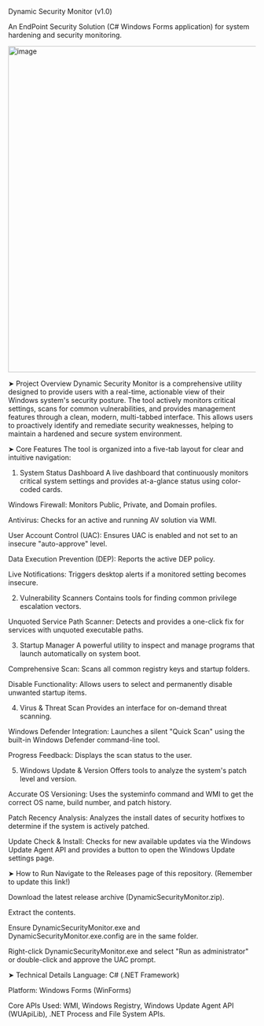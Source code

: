 Dynamic Security Monitor (v1.0)

An EndPoint Security Solution (C# Windows Forms application) for system hardening and security monitoring.

<img width="662" alt="image" src="https://github.com/user-attachments/assets/f37dbdc8-b995-484b-ab30-39f53926919e" />

➤ Project Overview
    Dynamic Security Monitor is a comprehensive utility designed to provide users with a real-time, actionable view of their Windows system's security posture. The tool          actively monitors critical settings, scans for common vulnerabilities, and provides management features through a clean, modern, multi-tabbed interface. This allows          users to proactively identify and remediate security weaknesses, helping to maintain a hardened and secure system environment.

➤ Core Features
  The tool is organized into a five-tab layout for clear and intuitive navigation:

1. System Status Dashboard
  A live dashboard that continuously monitors critical system settings and provides at-a-glance status using color-coded cards.

  Windows Firewall: Monitors Public, Private, and Domain profiles.

  Antivirus: Checks for an active and running AV solution via WMI.

  User Account Control (UAC): Ensures UAC is enabled and not set to an insecure "auto-approve" level.

  Data Execution Prevention (DEP): Reports the active DEP policy.

  Live Notifications: Triggers desktop alerts if a monitored setting becomes insecure.

2. Vulnerability Scanners
  Contains tools for finding common privilege escalation vectors.

  Unquoted Service Path Scanner: Detects and provides a one-click fix for services with unquoted executable paths.

3. Startup Manager
  A powerful utility to inspect and manage programs that launch automatically on system boot.

  Comprehensive Scan: Scans all common registry keys and startup folders.

  Disable Functionality: Allows users to select and permanently disable unwanted startup items.

4. Virus & Threat Scan
  Provides an interface for on-demand threat scanning.

  Windows Defender Integration: Launches a silent "Quick Scan" using the built-in Windows Defender command-line tool.

  Progress Feedback: Displays the scan status to the user.

5. Windows Update & Version
  Offers tools to analyze the system's patch level and version.

  Accurate OS Versioning: Uses the systeminfo command and WMI to get the correct OS name, build number, and patch history.

  Patch Recency Analysis: Analyzes the install dates of security hotfixes to determine if the system is actively patched.

  Update Check & Install: Checks for new available updates via the Windows Update Agent API and provides a button to open the Windows Update settings page.

➤ How to Run
  Navigate to the Releases page of this repository. (Remember to update this link!)

  Download the latest release archive (DynamicSecurityMonitor.zip).

  Extract the contents.

  Ensure DynamicSecurityMonitor.exe and DynamicSecurityMonitor.exe.config are in the same folder.

  Right-click DynamicSecurityMonitor.exe and select "Run as administrator" or double-click and approve the UAC prompt.

➤ Technical Details
  Language: C# (.NET Framework)

  Platform: Windows Forms (WinForms)

  Core APIs Used: WMI, Windows Registry, Windows Update Agent API (WUApiLib), .NET Process and File System APIs.
